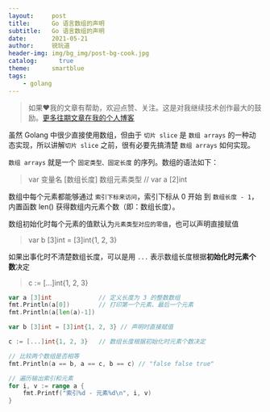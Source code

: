 ```yaml
---
layout:     post
title:      Go 语言数组的声明
subtitle:   Go 语言数组的声明
date:       2021-05-21
author:     锐玩道
header-img: img/bg_img/post-bg-cook.jpg
catalog:      true
theme:      smartblue
tags:
    - golang
---
```



> 如果❤️我的文章有帮助，欢迎点赞、关注。这是对我继续技术创作最大的鼓励。[更多往期文章在我的个人博客](https://coderdao.github.io/)

虽然 Golang 中很少直接使用数组，但由于 `切片 slice` 是 `数组 arrays` 的一种动态实现，所以讲解`切片 slice` 之前，很有必要先搞清楚 `数组 arrays` 如何实现。

`数组 arrays` 就是一个 `固定类型、固定长度` 的序列。数组的语法如下：
> var 变量名 [数组长度] 数组元素类型  // var a [2]int

数组中每个元素都能够通过 `索引下标来访问`，索引下标从 0 开始 到 `数组长度 - 1`，内置函数 len() 获得数组内元素个数（即：数组长度）。

数组初始化时每个元素的值默认为`元素类型对应的零值`，也可以声明直接赋值
> var b [3]int = [3]int{1, 2, 3}

如果出事化时不清楚数组长度，可以是用 `...` 表示数组长度根据**初始化时元素个数**决定
> c := [...]int{1, 2, 3}

```go
var a [3]int             // 定义长度为 3 的整数数组
fmt.Println(a[0])        // 打印第一个元素、最后一个元素
fmt.Println(a[len(a)-1]) 

var b [3]int = [3]int{1, 2, 3} // 声明时直接赋值

c := [...]int{1, 2, 3}   // 数组长度根据初始化时元素个数决定

// 比较两个数组是否相等
fmt.Println(a == b, a == c, b == c) // "false false true"

// 遍历输出索引和元素
for i, v := range a {
    fmt.Printf("索引%d - 元素%d\n", i, v)
}
```

